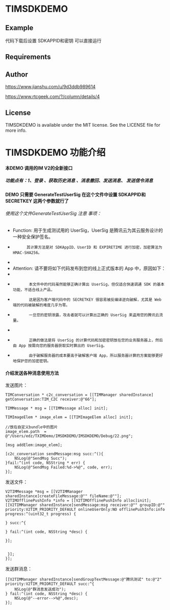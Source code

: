 # TIMSDKDEMO


## Example

代码下载后设置 SDKAPPID和密钥 可以直接运行
## Requirements

## Author

https://www.jianshu.com/u/9d3ddb989614

https://www.rtcgeek.com/?/column/details/4

## License

TIMSDKDEMO is available under the MIT license. See the LICENSE file for more info.

# TIMSDKDEMO 功能介绍

#### 本DEMO 调用的IM V2的全新接口

##### 功能点有：1、登录 、获取历史消息 、消息撤回、发送消息、 发送信令消息

#### DEMO 只需要 GenerateTestUserSig 在这个文件中设置 SDKAPPID和 SECRETKEY 这两个参数就行了

###### 使用这个文件GenerateTestUserSig 注意 事项：
*  Function: 用于生成测试用的 UserSig，UserSig 是腾讯云为其云服务设计的一种安全保护签名。
*           其计算方法是对 SDKAppID、UserID 和 EXPIRETIME 进行加密，加密算法为 HMAC-SHA256。
*
* Attention: 请不要将如下代码发布到您的线上正式版本的 App 中，原因如下：
*
*            本文件中的代码虽然能够正确计算出 UserSig，但仅适合快速调通 SDK 的基本功能，不适合线上产品，
*            这是因为客户端代码中的 SECRETKEY 很容易被反编译逆向破解，尤其是 Web 端的代码被破解的难度几乎为零。
*            一旦您的密钥泄露，攻击者就可以计算出正确的 UserSig 来盗用您的腾讯云流量。
*
*            正确的做法是将 UserSig 的计算代码和加密密钥放在您的业务服务器上，然后由 App 按需向您的服务器获取实时算出的 UserSig。
*            由于破解服务器的成本要高于破解客户端 App，所以服务器计算的方案能够更好地保护您的加密密钥。


#### 介绍发送各种消息使用方法

发送图片：
   
    TIMConversation * c2c_conversation = [[TIMManager sharedInstance] getConversation:TIM_C2C receiver:@"66"];
    
    TIMMessage * msg = [[TIMMessage alloc] init];
    
    TIMImageElem * image_elem = [[TIMImageElem alloc] init];
    
    //放在自定义bundle中的图片
    image_elem.path  = @"/Users/edz/TXIMDemo/IMSDKDEMO/IMSDKDEMO/Debug/22.png";
    
    [msg addElem:image_elem];
    
    [c2c_conversation sendMessage:msg succ:^(){
        NSLog(@"SendMsg Succ");
    }fail:^(int code, NSString * err) {
        NSLog(@"SendMsg Failed:%d->%@", code, err);
    }];
    
发送文件：
    
    V2TIMMessage *msg = [[V2TIMManager sharedInstance]createFileMessage:@"" fileName:@""];
    V2TIMOfflinePushInfo *info = [[V2TIMOfflinePushInfo alloc]init];
    [[V2TIMManager sharedInstance]sendMessage:msg receiver:@"" groupID:@"" priority:V2TIM_PRIORITY_DEFAULT onlineUserOnly:NO offlinePushInfo:info progress:^(uint32_t progress) {
        
    } succ:^{
        
    } fail:^(int code, NSString *desc) {
        
    }];
    
    
     }];
    }];
发送群消息：

    [[V2TIMManager sharedInstance]sendGroupTextMessage:@"腾讯测试" to:@"2" priority:V2TIM_PRIORITY_DEFAULT succ:^{
        NSLog(@"群消息发送成功");
    } fail:^(int code, NSString *desc) {
        NSLog(@"--error-->%@",desc);
    }];


